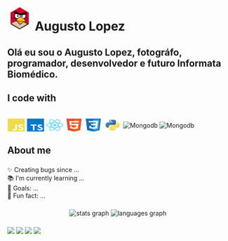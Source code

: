 # ![icon angrybird](AngryBirdRed.png) Augusto Lopez

## Olá eu sou o Augusto Lopez, fotográfo, programador, desenvolvedor e futuro Informata Biomédico.

###
<h2 align="left">I code with</h2>

<div style="display: inline_block"><br>
  <img align="center" alt="Js" height="30" width="40" src="https://raw.githubusercontent.com/devicons/devicon/master/icons/javascript/javascript-plain.svg">
  <img align="center" alt="Ts" height="30" width="40" src="https://raw.githubusercontent.com/devicons/devicon/master/icons/typescript/typescript-plain.svg">
  <img align="center" alt="React" height="30" width="40" src="https://raw.githubusercontent.com/devicons/devicon/master/icons/react/react-original.svg">
  <img align="center" alt="HTML" height="30" width="40" src="https://raw.githubusercontent.com/devicons/devicon/master/icons/html5/html5-original.svg">
  <img align="center" alt="CSS" height="30" width="40" src="https://raw.githubusercontent.com/devicons/devicon/master/icons/css3/css3-original.svg">
  <img align="center" alt="Python" height="30" width="40" src="https://raw.githubusercontent.com/devicons/devicon/master/icons/python/python-original.svg">
  <img align="center" alt="Mongodb" height="40" width="40" src="https://icongr.am/devicon/mongodb-original-wordmark.svg?color=fcfcfc">
  <img align="center" alt="Mongodb" height="80" width="100" src="https://icongr.am/devicon/nodejs-original-wordmark.svg?color=fcfcfc">
</div>
  
  ##

  <h2 align="left">About me</h2>

###

<p align="left">✨ Creating bugs since ...<br>📚 I'm currently learning ...<br>🎯 Goals: ...<br>🎲 Fun fact: ...</p>

###

<div align="center">
  <img src="https://github-readme-stats.vercel.app/api?username=auguston9&hide_title=false&hide_rank=false&show_icons=true&include_all_commits=true&count_private=true&disable_animations=false&theme=dracula&locale=en&hide_border=false" height="150" alt="stats graph"  />
  <img src="https://github-readme-stats.vercel.app/api/top-langs?username=auguston9&locale=en&hide_title=false&layout=compact&card_width=320&langs_count=5&theme=dracula&hide_border=false" height="150" alt="languages graph"  />
</div>

###

<div> 
  <a href="" rel=”noopener noreferer”><img src="https://img.shields.io/badge/YouTube-FF0000?style=for-the-badge&logo=youtube&logoColor=white" rel=”noopener noreferer”></a>
  <a href="https://www.instagram.com/augustophottos/" rel=”noopener noreferer”><img src="https://img.shields.io/badge/-Instagram-%23E4405F?style=for-the-badge&logo=instagram&logoColor=white" rel=”noopener noreferer”></a> 
  <a href = "mailto:augusto.lopez@ufcspa.edu.br"><img src="https://img.shields.io/badge/-Gmail-%23333?style=for-the-badge&logo=gmail&logoColor=white" rel=”noopener noreferer”></a>
  <a href="https://www.linkedin.com/in/augusto-lopez-n9photodesignerdeveloper" rel=”noopener noreferer”><img src="https://img.shields.io/badge/-LinkedIn-%230077B5?style=for-the-badge&logo=linkedin&logoColor=white" target="_blank" rel="noopener noreferer"></a> 
  
</div>


